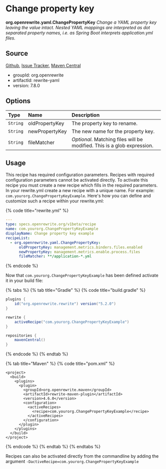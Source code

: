 # Change property key

 **org.openrewrite.yaml.ChangePropertyKey** _Change a YAML property key leaving the value intact. Nested YAML mappings are interpreted as dot separated property names, i.e. as Spring Boot interprets application.yml files._

## Source

[Github](https://github.com/openrewrite/rewrite-yaml), [Issue Tracker](https://github.com/openrewrite/rewrite-yaml/issues), [Maven Central](https://search.maven.org/artifact/org.openrewrite/rewrite-yaml/7.8.0/jar)

* groupId: org.openrewrite
* artifactId: rewrite-yaml
* version: 7.8.0

## Options

| Type | Name | Description |
| :--- | :--- | :--- |
| `String` | oldPropertyKey | The property key to rename. |
| `String` | newPropertyKey | The new name for the property key. |
| `String` | fileMatcher | _Optional_. Matching files will be modified. This is a glob expression. |

## Usage

This recipe has required configuration parameters. Recipes with required configuration parameters cannot be activated directly. To activate this recipe you must create a new recipe which fills in the required parameters. In your rewrite.yml create a new recipe with a unique name. For example: `com.yourorg.ChangePropertyKeyExample`. Here's how you can define and customize such a recipe within your rewrite.yml:

{% code title="rewrite.yml" %}
```yaml
---
type: specs.openrewrite.org/v1beta/recipe
name: com.yourorg.ChangePropertyKeyExample
displayName: Change property key example
recipeList:
  - org.openrewrite.yaml.ChangePropertyKey:
      oldPropertyKey: management.metrics.binders.files.enabled
      newPropertyKey: management.metrics.enable.process.files
      fileMatcher: **/application-*.yml
```
{% endcode %}

Now that `com.yourorg.ChangePropertyKeyExample` has been defined activate it in your build file:

{% tabs %}
{% tab title="Gradle" %}
{% code title="build.gradle" %}
```groovy
plugins {
    id("org.openrewrite.rewrite") version("5.2.0")
}

rewrite {
    activeRecipe("com.yourorg.ChangePropertyKeyExample")
}

repositories {
    mavenCentral()
}
```
{% endcode %}
{% endtab %}

{% tab title="Maven" %}
{% code title="pom.xml" %}
```markup
<project>
  <build>
    <plugins>
      <plugin>
        <groupId>org.openrewrite.maven</groupId>
        <artifactId>rewrite-maven-plugin</artifactId>
        <version>4.6.0</version>
        <configuration>
          <activeRecipes>
            <recipe>com.yourorg.ChangePropertyKeyExample</recipe>
          </activeRecipes>
        </configuration>
      </plugin>
    </plugins>
  </build>
</project>
```
{% endcode %}
{% endtab %}
{% endtabs %}

Recipes can also be activated directly from the commandline by adding the argument `-DactiveRecipe=com.yourorg.ChangePropertyKeyExample`

